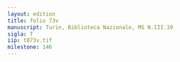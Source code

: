 ```yaml
---
layout: edition
title: folio 73v
manuscript: Turin, Biblioteca Nazionale, MS N.III.19
sigla: T
iip: t073v.tif
milestone: 146
---
```


